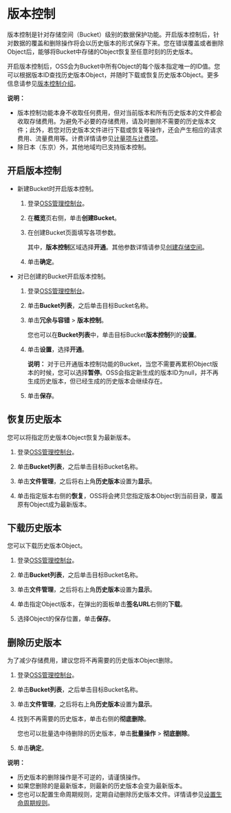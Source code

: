 # 版本控制

版本控制是针对存储空间（Bucket）级别的数据保护功能。开启版本控制后，针对数据的覆盖和删除操作将会以历史版本的形式保存下来。您在错误覆盖或者删除Object后，能够将Bucket中存储的Object恢复至任意时刻的历史版本。

开启版本控制后，OSS会为Bucket中所有Object的每个版本指定唯一的ID值。您可以根据版本ID查找历史版本Object，并随时下载或恢复历史版本Object。更多信息请参见[版本控制介绍](/cn.zh-CN/开发指南/数据安全/版本控制/版本控制介绍.md)。

**说明：**

-   版本控制功能本身不收取任何费用，但对当前版本和所有历史版本的文件都会收取存储费用。为避免不必要的存储费用，请及时删除不需要的历史版本文件；此外，若您对历史版本文件进行下载或恢复等操作，还会产生相应的请求费用、流量费用等。计费详情请参见[计量项与计费项](/cn.zh-CN/计量计费/计量项和计费项/概述.md)。
-   除日本（东京）外，其他地域均已支持版本控制。

## 开启版本控制

-   新建Bucket时开启版本控制。
    1.  登录[OSS管理控制台](https://oss.console.aliyun.com/)。
    2.  在**概览**页右侧，单击**创建Bucket**。
    3.  在创建Bucket页面填写各项参数。

        其中，**版本控制**区域选择**开通**。其他参数详情请参见[创建存储空间](/cn.zh-CN/控制台用户指南/存储空间管理/创建存储空间.md)。

    4.  单击**确定**。
-   对已创建的Bucket开启版本控制。
    1.  登录[OSS管理控制台](https://oss.console.aliyun.com/)。
    2.  单击**Bucket列表**，之后单击目标Bucket名称。
    3.  单击**冗余与容错** \> **版本控制**。

        您也可以在**Bucket列表**中，单击目标Bucket**版本控制**列的**设置**。

    4.  单击**设置**，选择**开通**。

        **说明：** 对于已开通版本控制功能的Bucket，当您不需要再累积Object版本的时候，您可以选择**暂停**。OSS会指定新生成的版本ID为null，并不再生成历史版本，但已经生成的历史版本会继续存在。

    5.  单击**保存**。

## 恢复历史版本

您可以将指定历史版本Object恢复为最新版本。

1.  登录[OSS管理控制台](https://oss.console.aliyun.com/)。

2.  单击**Bucket列表**，之后单击目标Bucket名称。

3.  单击**文件管理**，之后将右上角**历史版本**设置为**显示**。

4.  单击指定版本右侧的**恢复**，OSS将会拷贝您指定版本Object到当前目录，覆盖原有Object成为最新版本。


## 下载历史版本

您可以下载历史版本Object。

1.  登录[OSS管理控制台](https://oss.console.aliyun.com/)。

2.  单击**Bucket列表**，之后单击目标Bucket名称。

3.  单击**文件管理**，之后将右上角**历史版本**设置为**显示**。

4.  单击指定Object版本，在弹出的面板单击**签名URL**右侧的**下载**。

5.  选择Object的保存位置，单击**保存**。


## 删除历史版本

为了减少存储费用，建议您将不再需要的历史版本Object删除。

1.  登录[OSS管理控制台](https://oss.console.aliyun.com/)。

2.  单击**Bucket列表**，之后单击目标Bucket名称。

3.  单击**文件管理**，之后将右上角**历史版本**设置为**显示**。

4.  找到不再需要的历史版本，单击右侧的**彻底删除**。

    您也可以批量选中待删除的历史版本，单击**批量操作** \> **彻底删除**。

5.  单击**确定**。


**说明：**

-   历史版本的删除操作是不可逆的，请谨慎操作。
-   如果您删除的是最新版本，则最新的历史版本会变为最新版本。
-   您也可以配置生命周期规则，定期自动删除历史版本文件。详情请参见[设置生命周期规则](/cn.zh-CN/控制台用户指南/存储空间管理/基础设置/设置生命周期规则.md)。

